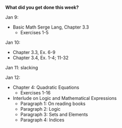 **What did you get done this week?**

Jan 9: 
 - Basic Math Serge Lang, Chapter 3.3
     - Exercises 1-5 

Jan 10: 
 - Chapter 3.3, Ex. 6-9
 - Chapter 3.4, Ex. 1-4; 11-32

Jan 11: 
  slacking

Jan 12: 
 - Chapter 4: Quadratic Equations
   - Exercises 1-16 
- Interlude on Logic and Mathematical Expressions
  - Paragraph 1: On reading books
  - Paragraph 2: Logic
  - Paragraph 3: Sets and Elements
  - Paragraph 4: Indices
